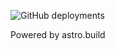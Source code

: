 ![GitHub deployments](https://img.shields.io/github/deployments/rbusquet/ricardobusquet.com/production?label=Build)

Powered by astro.build
